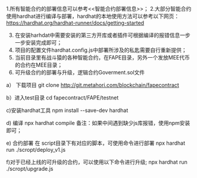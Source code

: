 1.所有智能合约的部署信息可以参考<<智能合约部署信息>>；
2.大部分智能合约使用hardhat进行编译与部署，hardhat的本地使用方法可以参考以下网页：
    https://hardhat.org/hardhat-runner/docs/getting-started

3. 在安装harhdat中需要安装的第三方开库或者插件可根据编译的报错信息一步一步安装完成即可； 
4. 项目的配置文件hardhat.config.js中部署所涉及的私匙需要自行重新提供；
5. 当前目录里有战斗猿的各种智能合约，在FAPE目录，另外一个发放MEE代币的合约在MEE目录； 
6. 可升级合约的部署与升级，逻辑合约Goverment.sol文件

a） 下载项目
git clone http://git.metahori.com/blockchain/fapecontract

b）进入test目录
cd fapecontract/FAPE/testnet

c)安装hardhat工具
npm install --save-dev hardhat

d) 编译
npx hardhat compile
备注：如果中间遇到缺少js库报错，使用npm安装即可；

e) 合约部署
在 script目录下有对应的脚本，可使用命令进行部署
npx hardhat run ./scropt/deploy_v1.js

f)对于已经上线的可升级的合约，可以使用以下命令进行升级; 
npx hardhat run ./scropt/upgrade.js




